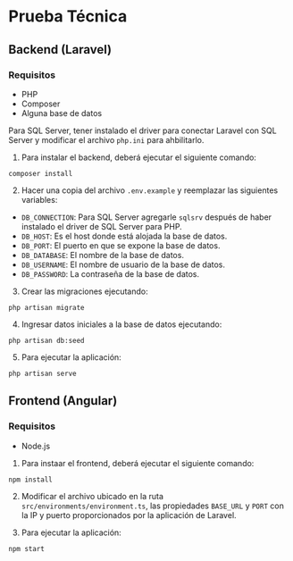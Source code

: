 # Prueba Técnica

## Backend (Laravel)

### Requisitos

-   PHP
-   Composer
-   Alguna base de datos

Para SQL Server, tener instalado el driver para conectar Laravel con SQL Server y modificar el archivo `php.ini` para ahbilitarlo.

1. Para instalar el backend, deberá ejecutar el siguiente comando:

```
composer install
```

2. Hacer una copia del archivo `.env.example` y reemplazar las siguientes variables:

-   `DB_CONNECTION`: Para SQL Server agregarle `sqlsrv` después de haber instalado el driver de SQL Server para PHP.
-   `DB_HOST`: Es el host donde está alojada la base de datos.
-   `DB_PORT`: El puerto en que se expone la base de datos.
-   `DB_DATABASE`: El nombre de la base de datos.
-   `DB_USERNAME`: El nombre de usuario de la base de datos.
-   `DB_PASSWORD`: La contraseña de la base de datos.

3. Crear las migraciones ejecutando:

```
php artisan migrate
```

4. Ingresar datos iniciales a la base de datos ejecutando:

```
php artisan db:seed
```

5. Para ejecutar la aplicación:

```
php artisan serve
```

## Frontend (Angular)

### Requisitos

-   Node.js

1. Para instaar el frontend, deberá ejecutar el siguiente comando:

```
npm install
```

2. Modificar el archivo ubicado en la ruta `src/environments/environment.ts`, las propiedades `BASE_URL` y `PORT` con la IP y puerto proporcionados por la aplicación de Laravel.

3. Para ejecutar la aplicación:

```
npm start
```
